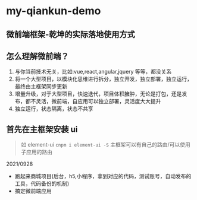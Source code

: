 # my-qiankun-demo

## 微前端框架-乾坤的实际落地使用方式

## 怎么理解微前端？

1. 与你当前技术无关，比如:vue,react,angular,jquery 等等，都没关系
2. 将一个大型项目，以模块化思维进行拆分，独立开发，独立部署，独立运行，最终由主框架同步更新
3. 增量升级，对于大型项目，快速迭代，项目体积臃肿，无论是打包，还是发布，都不灵活，微前端，自应用可以独立部署，灵活度大大提升
4. 独立运行，状态隔离，状态不共享

## 首先在主框架安装 ui

> 如 element-ui
> `cnpm i element-ui -S`
> 主框架可以有自己的路由/可以使用子应用的路由

2021/0928

- 跑起来商城项目(后台，h5,小程序，拿到对应的代码，测试账号，自动发布的工具，代码备份的机制)
- 搞定微前端应用
